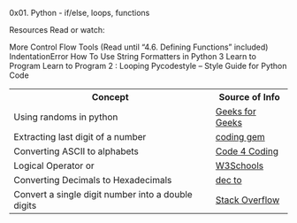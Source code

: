 0x01. Python - if/else, loops, functions

Resources
Read or watch:

More Control Flow Tools (Read until “4.6. Defining Functions” included)
IndentationError
How To Use String Formatters in Python 3
Learn to Program
Learn to Program 2 : Looping
Pycodestyle – Style Guide for Python Code

<table>
  <tr>
    <th> Concept </th>
    <th> Source of Info </th>
  </tr>
  
  <tr>
    <td> Using randoms in python </td>
    <td> <a href="https://www.geeksforgeeks.org/python-random-module/"> Geeks for Geeks </a> </td>
  </tr>
  
  <tr>
    <td> Extracting last digit of a number</td>
    <td> <a href="https://www.codingem.com/python-how-to-get-the-last-digit-of-a-number/"> coding gem </a> </td>
  </tr>
  
  <tr>
    <td> Converting ASCII to alphabets </td>
    <td> <a href="https://code4coding.com/python-program-for-display-all-alphabets-using-ascii-value/"> Code 4 Coding </a></td>
  </tr>
  
  <tr>
    <td> Logical Operator or </td>
    <td> <a href="https://www.w3schools.com/python/python_operators.asp"> W3Schools </a> </td>
  </tr>
  
  <tr>
    <td> Converting Decimals to Hexadecimals</td>
    <td><a href="https://dev.to/days_64/python-hex-function-convert-decimal-to-hexadecimal-33am"> dec to </a></td>
  </tr>
  
  <tr>
    <td>Convert a single digit number into a double digits </td>
    <td> <a href="https://stackoverflow.com/questions/3505831/in-python-how-do-i-convert-a-single-digit-number-into-a-double-digits-string"> Stack Overflow </a> </td>
  </tr>
  
  </table>
